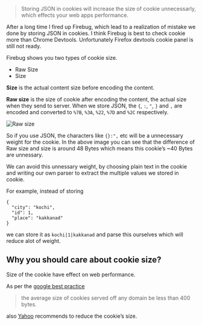 > Storing JSON in cookies will increase the size of cookie unnecessarly, which effects your web apps performance.

After a long time I fired up Firebug, which lead to a realization of mistake we done by storing JSON in cookies. I think Firebug is best to check cookie more than Chrome Devtools. Unfortunately Firefox devtools cookie panel is still not ready.

Firebug shows you two types of cookie size.

-   Raw Size
-   Size

**Size** is the actual content size before encoding the content.

**Raw size** is the size of cookie after encoding the content, the actual size when they send to server. When we store JSON, the `{`, `:`, `"`, `}` and `,` are encoded and converted to `%7B`, `%3A`, `%22`, `%7D` and `%2C` respectively.

![Raw size](http://i653.photobucket.com/albums/uu253/revathskumar/Coderepo/2014/07/firebug-cookie_zps27ccc4b4.png)

So if you use JSON, the characters like `{}:",` etc will be a unnecessary weight for the cookie. In the above image you can see that the difference of Raw size and size is around 48 Bytes which means this cookie’s ~40 Bytes are unnessary.

We can avoid this unnessary weight, by choosing plain text in the cookie and writing our own parser to extract the multiple values we stored in cookie.

For example, instead of storing

    {
      "city": "kochi",
      "id": 1,
      "place": "kakkanad"
    }

we can store it as `kochi|1|kakkanad` and parse this ourselves which will reduce alot of weight.

Why you should care about cookie size?
--------------------------------------

Size of the cookie have effect on web performance.

As per the [google best practice](https://developers.google.com/speed/docs/best-practices/request#MinimizeRequestSize)

> the average size of cookies served off any domain be less than 400 bytes.

also [Yahoo](https://developer.yahoo.com/performance/rules.html#cookie_size) recommends to reduce the cookie’s size.
